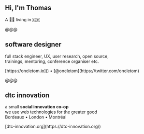 <!-- .slide: data-background="../../../src/img/thomas-parisot-landscape.jpg" data-state="background-dark" -->

## Hi, I'm **Thomas**

A 🥖🧀 living in 🇬🇧

@@@

## software designer

full stack engineer, UX, user research, open source, <br>
trainings, mentoring, conference organiser etc.

<footer>
[https://oncletom.io]() • [@oncletom](https://twitter.com/oncletom)
</footer>

@@@

## dtc innovation

a small **social innovation co-op**<br>
we use web technologies for the greater good<br>
Bordeaux • London • Montréal

<footer>
[dtc-innovation.org](https://dtc-innovation.org/)
</footer>
